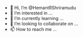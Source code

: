 - 👋 Hi, I’m @HemantRShriramudu
- 👀 I’m interested in ...
- 🌱 I’m currently learning ...
- 💞️ I’m looking to collaborate on ...
- 📫 How to reach me ...

<!---
HemantRShriramudu/HemantRShriramudu is a ✨ special ✨ repository because its `README.md` (this file) appears on your GitHub profile.
You can click the Preview link to take a look at your changes.
--->
